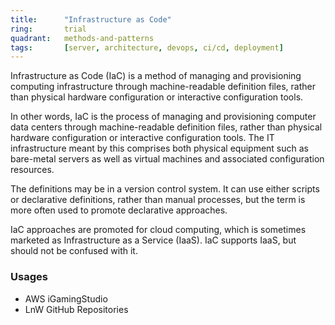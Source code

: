 ```yaml
---
title:      "Infrastructure as Code"
ring:       trial
quadrant:   methods-and-patterns
tags:       [server, architecture, devops, ci/cd, deployment]
---
```


Infrastructure as Code (IaC) is a method of managing and provisioning computing infrastructure through machine-readable definition files, rather than physical hardware configuration or interactive configuration tools.

In other words, IaC is the process of managing and provisioning computer data centers through machine-readable definition files, rather than physical hardware configuration or interactive configuration tools. The IT infrastructure meant by this comprises both physical equipment such as bare-metal servers as well as virtual machines and associated configuration resources.

The definitions may be in a version control system. It can use either scripts or declarative definitions, rather than manual processes, but the term is more often used to promote declarative approaches.

IaC approaches are promoted for cloud computing, which is sometimes marketed as Infrastructure as a Service (IaaS). IaC supports IaaS, but should not be confused with it.

### Usages
- AWS iGamingStudio 
- LnW GitHub Repositories
